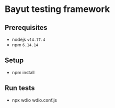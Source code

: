 # Bayut testing framework


## Prerequisites
* nodejs `v14.17.4`
* npm `6.14.14`

## Setup
* npm install

## Run tests
* npx wdio wdio.conf.js
